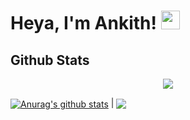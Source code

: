# Heya, I'm Ankith! <img src="https://media.giphy.com/media/hvRJCLFzcasrR4ia7z/giphy.gif" width="30"></h1>


## Github Stats
<p align="center">
  <img src="https://github-readme-stats.vercel.app/api?username=AnkithJG&theme=dracula&show_icons=true&count_private=true" />
</p>
<a href="https://github.com/anuraghazra/github-readme-stats"><img align="center" src="https://github-readme-stats.vercel.app/api?username=AnkithJG&show_icons=true&include_all_commits=true&theme=dracula&hide_border=true" alt="Anurag's github stats" /></a> | <a href="https://github.com/anuraghazra/github-readme-stats"><img align="center" src="https://github-readme-stats.vercel.app/api/top-langs/?username=AnkithJG&layout=compact&theme=dracula&hide_border=true" /></a>


<!--
**AnkithJG/AnkithJG** is a ✨ _special_ ✨ repository because its `README.md` (this file) appears on your GitHub profile.

Here are some ideas to get you started:

- 🔭 I’m currently working on ...
- 🌱 I’m currently learning ...
- 👯 I’m looking to collaborate on ...
- 🤔 I’m looking for help with ...
- 💬 Ask me about ...
- 📫 How to reach me: ...
- 😄 Pronouns: ...
- ⚡ Fun fact: ...
-->
